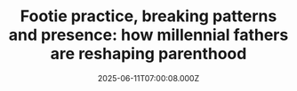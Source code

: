 ---
title: "Footie practice, breaking patterns and presence: how millennial fathers are reshaping parenthood"
date: 2025-06-11T07:00:08.000Z
category: Human Kindness
externalLink: "https://www.positive.news/society/how-millennial-fathers-are-reshaping-parenthood/"
image: ""
excerpt: "After his ‘disinterested’ father left him feeling bereft as a child, Paul Bent resolved to do things differently The post Footie practice, breaking patterns and presence: how millennial fathers are reshaping parenthood appeared first on Positive News.…"
---